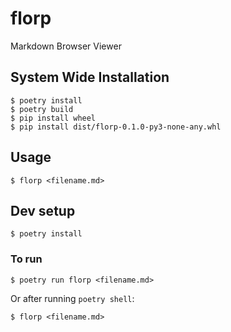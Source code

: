 # florp

Markdown Browser Viewer

## System Wide Installation

```
$ poetry install
$ poetry build
$ pip install wheel
$ pip install dist/florp-0.1.0-py3-none-any.whl
```

## Usage

```
$ florp <filename.md>
```

## Dev setup

```
$ poetry install
```

### To run
```
$ poetry run florp <filename.md>
```
Or after running `poetry shell`:
```
$ florp <filename.md>
```
